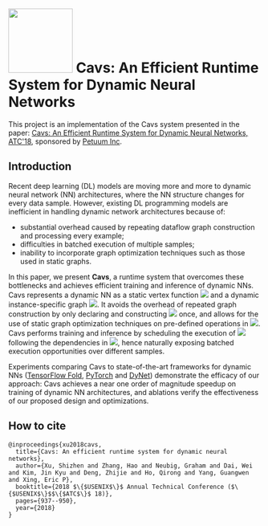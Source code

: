 <img src=logo.png width=128/> Cavs: An Efficient Runtime System for Dynamic Neural Networks
========================
This project is an implementation of the Cavs system presented in the paper: [Cavs: An Efficient Runtime System for Dynamic Neural Networks, ATC'18](https://arxiv.org/abs/2005.14165), sponsored by [Petuum Inc](https://petuum.com/).


## Introduction
Recent deep learning (DL) models are moving more and more to dynamic neural network (NN) architectures, where the NN structure changes for every data sample. 
However, existing DL programming models are inefficient in handling dynamic network architectures because of: 
- substantial overhead caused by repeating dataflow graph construction and processing every example; 
- difficulties in batched execution of multiple samples;
- inability to incorporate graph optimization techniques such as those used in static graphs. 

In this paper, we present **Cavs**, a runtime system that overcomes these bottlenecks and achieves efficient training and inference of dynamic NNs. 
Cavs represents a dynamic NN as a static vertex function <img src="https://render.githubusercontent.com/render/math?math=\large \mathcal{F}"> and a dynamic instance-specific graph <img src="https://render.githubusercontent.com/render/math?math=\large \mathcal{G}">. 
It avoids the overhead of repeated graph construction by only declaring and constructing <img src="https://render.githubusercontent.com/render/math?math=\large \mathcal{F}"> once, and allows for the use of static graph optimization techniques
on pre-defined operations in <img src="https://render.githubusercontent.com/render/math?math=\large \mathcal{F}">. 
Cavs performs training and inference by scheduling the execution of <img src="https://render.githubusercontent.com/render/math?math=\large \mathcal{F}"> following the dependencies in <img src="https://render.githubusercontent.com/render/math?math=\large \mathcal{G}">, hence naturally exposing batched execution opportunities over different samples.

Experiments comparing Cavs to state-of-the-art frameworks for dynamic NNs ([TensorFlow Fold](https://github.com/tensorflow/fold), [PyTorch](https://github.com/pytorch/pytorch) and [DyNet](https://github.com/clab/dynet)) demonstrate the efficacy of our approach: Cavs achieves a near one order of magnitude speedup on training of dynamic NN architectures, and ablations verify the effectiveness of our proposed design and optimizations.



## How to cite 
```
@inproceedings{xu2018cavs,
  title={Cavs: An efficient runtime system for dynamic neural networks},
  author={Xu, Shizhen and Zhang, Hao and Neubig, Graham and Dai, Wei and Kim, Jin Kyu and Deng, Zhijie and Ho, Qirong and Yang, Guangwen and Xing, Eric P},
  booktitle={2018 $\{$USENIX$\}$ Annual Technical Conference ($\{$USENIX$\}$$\{$ATC$\}$ 18)},
  pages={937--950},
  year={2018}
}
```
